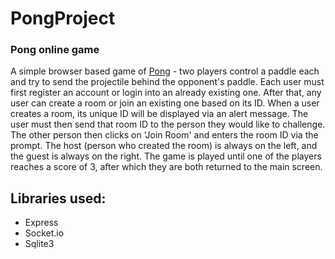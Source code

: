 # PongProject
### Pong online game

A simple browser based game of [Pong](https://en.wikipedia.org/wiki/Pong) - two players control a paddle each and try to send the projectile behind the opponent's paddle.
Each user must first register an account or login into an already existing one. After that, any user can create a room or join an existing one based on its ID.
When a user creates a room, its unique ID will be displayed via an alert message. The user must then send that room ID to the person they would like to challenge.
The other person then clicks on 'Join Room' and enters the room ID via the prompt. The host (person who created the room) is always on the left, and the guest is always on the right.
The game is played until one of the players reaches a score of 3, after which they are both returned to the main screen.

## Libraries used:
- Express
- Socket.io
- Sqlite3
